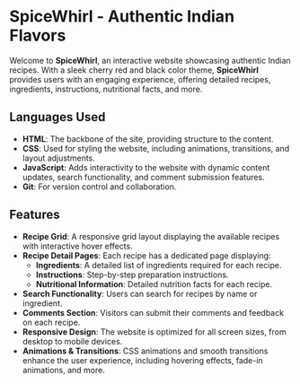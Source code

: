 # SpiceWhirl - Authentic Indian Flavors

Welcome to **SpiceWhirl**, an interactive website showcasing authentic Indian recipes. With a sleek cherry red and black color theme, **SpiceWhirl** provides users with an engaging experience, offering detailed recipes, ingredients, instructions, nutritional facts, and more.

## Languages Used

- **HTML**: The backbone of the site, providing structure to the content.
- **CSS**: Used for styling the website, including animations, transitions, and layout adjustments.
- **JavaScript**: Adds interactivity to the website with dynamic content updates, search functionality, and comment submission features.
- **Git**: For version control and collaboration.

## Features

- **Recipe Grid**: A responsive grid layout displaying the available recipes with interactive hover effects.
- **Recipe Detail Pages**: Each recipe has a dedicated page displaying:
  - **Ingredients**: A detailed list of ingredients required for each recipe.
  - **Instructions**: Step-by-step preparation instructions.
  - **Nutritional Information**: Detailed nutrition facts for each recipe.
- **Search Functionality**: Users can search for recipes by name or ingredient.
- **Comments Section**: Visitors can submit their comments and feedback on each recipe.
- **Responsive Design**: The website is optimized for all screen sizes, from desktop to mobile devices.
- **Animations & Transitions**: CSS animations and smooth transitions enhance the user experience, including hovering effects, fade-in animations, and more.
